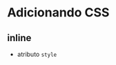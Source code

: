 # Adicionando CSS

## inline
* atributo `style`

## <style>

* tag html que irá contes o css

## <link>

* arquivo css externo

## @import

